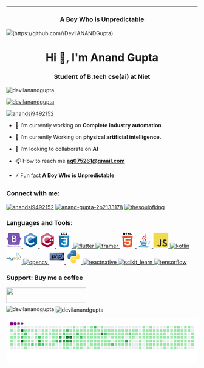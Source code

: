 ### 

 
****
<h3 align="center"> A Boy Who is Unpredictable </h3>
<p align="left"><img src="https://repository-images.githubusercontent.com/437248855/e5a20e78-4f61-4fa7-92a8-74cdc098fb04"  </p>(https://github.com//DevilANANDGupta)
 
 <h1 align="center">Hi 👋, I'm Anand Gupta</h1>
<h3 align="center">Student of B.tech cse(ai) at Niet</h3>

<p align="left"> <img src="https://komarev.com/ghpvc/?username=devilanandgupta&label=Profile%20views&color=0e75b6&style=flat" alt="devilanandgupta" /> </p>

<p align="left"> <a href="https://github.com/ryo-ma/github-profile-trophy"><img src="https://github-profile-trophy.vercel.app/?username=devilanandgupta" alt="devilanandgupta" /></a> </p>

<p align="left"> <a href="https://twitter.com/anandsi9492152" target="blank"><img src="https://img.shields.io/twitter/follow/anandsi9492152?logo=twitter&style=for-the-badge" alt="anandsi9492152" /></a> </p>

- 🔭 I’m currently working on **Complete industry automation**

- 🌱 I’m currently Working on **physical artificial intelligence.**

- 👯 I’m looking to collaborate on **AI**

- 📫 How to reach me **ag075261@gmail.com**

- ⚡ Fun fact **A Boy Who is Unpredictable**

<h3 align="left">Connect with me:</h3>
<p align="left">
<a href="https://twitter.com/anandsi9492152" target="blank"><img align="center" src="https://raw.githubusercontent.com/rahuldkjain/github-profile-readme-generator/master/src/images/icons/Social/twitter.svg" alt="anandsi9492152" height="30" width="40" /></a>
<a href="https://linkedin.com/in/anand-gupta-2b2133178" target="blank"><img align="center" src="https://raw.githubusercontent.com/rahuldkjain/github-profile-readme-generator/master/src/images/icons/Social/linked-in-alt.svg" alt="anand-gupta-2b2133178" height="30" width="40" /></a>
<a href="https://instagram.com/thesoulofking" target="blank"><img align="center" src="https://raw.githubusercontent.com/rahuldkjain/github-profile-readme-generator/master/src/images/icons/Social/instagram.svg" alt="thesoulofking" height="30" width="40" /></a>
</p>

<h3 align="left">Languages and Tools:</h3>
<p align="left"> <a href="https://getbootstrap.com" target="_blank" rel="noreferrer"> <img src="https://raw.githubusercontent.com/devicons/devicon/master/icons/bootstrap/bootstrap-plain-wordmark.svg" alt="bootstrap" width="40" height="40"/> </a> <a href="https://www.cprogramming.com/" target="_blank" rel="noreferrer"> <img src="https://raw.githubusercontent.com/devicons/devicon/master/icons/c/c-original.svg" alt="c" width="40" height="40"/> </a> <a href="https://www.w3schools.com/cpp/" target="_blank" rel="noreferrer"> <img src="https://raw.githubusercontent.com/devicons/devicon/master/icons/cplusplus/cplusplus-original.svg" alt="cplusplus" width="40" height="40"/> </a> <a href="https://www.w3schools.com/css/" target="_blank" rel="noreferrer"> <img src="https://raw.githubusercontent.com/devicons/devicon/master/icons/css3/css3-original-wordmark.svg" alt="css3" width="40" height="40"/> </a> <a href="https://flutter.dev" target="_blank" rel="noreferrer"> <img src="https://www.vectorlogo.zone/logos/flutterio/flutterio-icon.svg" alt="flutter" width="40" height="40"/> </a> <a href="https://www.framer.com/" target="_blank" rel="noreferrer"> <img src="https://www.vectorlogo.zone/logos/framer/framer-icon.svg" alt="framer" width="40" height="40"/> </a> <a href="https://www.w3.org/html/" target="_blank" rel="noreferrer"> <img src="https://raw.githubusercontent.com/devicons/devicon/master/icons/html5/html5-original-wordmark.svg" alt="html5" width="40" height="40"/> </a> <a href="https://www.java.com" target="_blank" rel="noreferrer"> <img src="https://raw.githubusercontent.com/devicons/devicon/master/icons/java/java-original.svg" alt="java" width="40" height="40"/> </a> <a href="https://developer.mozilla.org/en-US/docs/Web/JavaScript" target="_blank" rel="noreferrer"> <img src="https://raw.githubusercontent.com/devicons/devicon/master/icons/javascript/javascript-original.svg" alt="javascript" width="40" height="40"/> </a> <a href="https://kotlinlang.org" target="_blank" rel="noreferrer"> <img src="https://www.vectorlogo.zone/logos/kotlinlang/kotlinlang-icon.svg" alt="kotlin" width="40" height="40"/> </a> <a href="https://www.mysql.com/" target="_blank" rel="noreferrer"> <img src="https://raw.githubusercontent.com/devicons/devicon/master/icons/mysql/mysql-original-wordmark.svg" alt="mysql" width="40" height="40"/> </a> <a href="https://opencv.org/" target="_blank" rel="noreferrer"> <img src="https://www.vectorlogo.zone/logos/opencv/opencv-icon.svg" alt="opencv" width="40" height="40"/> </a> <a href="https://www.php.net" target="_blank" rel="noreferrer"> <img src="https://raw.githubusercontent.com/devicons/devicon/master/icons/php/php-original.svg" alt="php" width="40" height="40"/> </a> <a href="https://www.python.org" target="_blank" rel="noreferrer"> <img src="https://raw.githubusercontent.com/devicons/devicon/master/icons/python/python-original.svg" alt="python" width="40" height="40"/> </a> <a href="https://reactnative.dev/" target="_blank" rel="noreferrer"> <img src="https://reactnative.dev/img/header_logo.svg" alt="reactnative" width="40" height="40"/> </a> <a href="https://scikit-learn.org/" target="_blank" rel="noreferrer"> <img src="https://upload.wikimedia.org/wikipedia/commons/0/05/Scikit_learn_logo_small.svg" alt="scikit_learn" width="40" height="40"/> </a> <a href="https://www.tensorflow.org" target="_blank" rel="noreferrer"> <img src="https://www.vectorlogo.zone/logos/tensorflow/tensorflow-icon.svg" alt="tensorflow" width="40" height="40"/> </a> </p>

<h3 align="left">Support: Buy me a coffee  </h3>
<p><a href="https://www.buymeacoffee.com/ag075261B"> <img align="left" src="https://www.buymeacoffee.com/assets/img/guidelines/download-assets-sm-2.svg" height="40" width="210"  </p></a></p><br><br>

<p><img align="left" src="https://github-readme-stats.vercel.app/api/top-langs?username=devilanandgupta&show_icons=true&locale=en&layout=compact" alt="devilanandgupta" /></p>

<p>&nbsp;<img align="center" src="https://github-readme-stats.vercel.app/api?username=devilanandgupta&show_icons=true&locale=en" alt="devilanandgupta" background_color="dark"/></p>


![snake gif](https://github.com/DevilANANDGupta/DevilANANDGupta/blob/output/github-contribution-grid-snake.gif)

 
